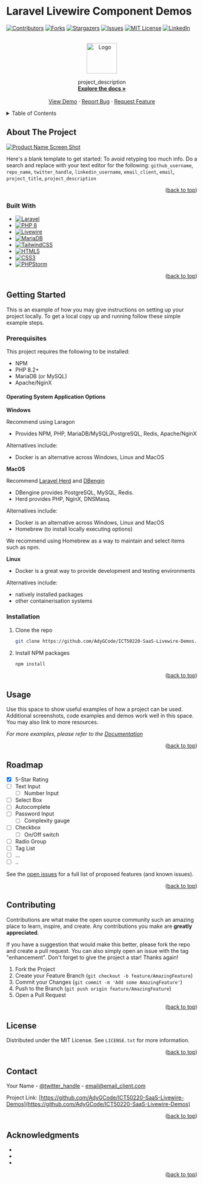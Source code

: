 # Laravel Livewire Component Demos

<a name="readme-top"></a>

<!-- PROJECT SHIELDS -->
<!--
*** I'm using markdown "reference style" links for readability.
*** Reference links are enclosed in brackets [ ] instead of parentheses ( ).
*** See the bottom of this document for the declaration of the reference variables
*** for contributors-url, forks-url, etc. This is an optional, concise syntax you may use.
*** https://www.markdownguide.org/basic-syntax/#reference-style-links
-->
[![Contributors][contributors-shield]][contributors-url]
[![Forks][forks-shield]][forks-url]
[![Stargazers][stars-shield]][stars-url]
[![Issues][issues-shield]][issues-url]
[![MIT License][license-shield]][license-url]
[![LinkedIn][linkedin-shield]][linkedin-url]



<!-- PROJECT LOGO -->
<br />
<div align="center">
  <a href="https://github.com/AdyGCode/ICT50220-SaaS-Livewire-Demos">
    <img src="images/logo.png" alt="Logo" width="80" height="80">
  </a>

  <p>
    project_description
    <br />
    <a href="https://github.com/AdyGCode/ICT50220-SaaS-Livewire-Demos"><strong>Explore the docs »</strong></a>
    <br />
    <br />
    <a href="https://github.com/AdyGCode/ICT50220-SaaS-Livewire-Demos">View Demo</a>
    ·
    <a href="https://github.com/AdyGCode/ICT50220-SaaS-Livewire-Demos/issues">Report Bug</a>
    ·
    <a href="https://github.com/AdyGCode/ICT50220-SaaS-Livewire-Demos/issues">Request Feature</a>
  </p>
</div>



<!-- TABLE OF CONTENTS -->
<details>
  <summary>Table of Contents</summary>
  <ol>
    <li>
      <a href="#about-the-project">About The Project</a>
      <ul>
        <li><a href="#built-with">Built With</a></li>
      </ul>
    </li>
    <li>
      <a href="#getting-started">Getting Started</a>
      <ul>
        <li><a href="#prerequisites">Prerequisites</a></li>
        <li><a href="#installation">Installation</a></li>
      </ul>
    </li>
    <li><a href="#usage">Usage</a></li>
    <li><a href="#roadmap">Roadmap</a></li>
    <li><a href="#contributing">Contributing</a></li>
    <li><a href="#license">License</a></li>
    <li><a href="#contact">Contact</a></li>
    <li><a href="#acknowledgments">Acknowledgments</a></li>
  </ol>
</details>



<!-- ABOUT THE PROJECT -->
## About The Project

[![Product Name Screen Shot][product-screenshot]](https://example.com)

Here's a blank template to get started: To avoid retyping too much info. Do a search and replace with your text editor for the following: `github_username`, `repo_name`, `twitter_handle`, `linkedin_username`, `email_client`, `email`, `project_title`, `project_description`

<p align="right">(<a href="#readme-top">back to top</a>)</p>



### Built With

* [![Laravel][Laravel.com]][Laravel-url]
* [![PHP 8][Php.net]][PHP-url]
* [![Livewire][Livewire]][Livewire-url]
* [![MariaDB][MariaDB]][MariaDB-url]
* [![TailwindCSS][TailwindCSS.com]][TailwindCSS-url]
* [![HTML5][HTML5]][HTML5-url]
* [![CSS3][CSS3]][CSS3-url]
* [![PHPStorm][PHPStorm]][PHPStorm-url]

<p align="right">(<a href="#readme-top">back to top</a>)</p>



<!-- GETTING STARTED -->
## Getting Started

This is an example of how you may give instructions on setting up your project locally.
To get a local copy up and running follow these simple example steps.

### Prerequisites

This project requires the following to be installed:

* NPM
* PHP 8.2+
* MariaDB (or MySQL)
* Apache/NginX

#### Operating System Application Options

**Windows** 

Recommend using Laragon
- Provides NPM, PHP, MariaDB/MySQL/PostgreSQL, Redis, Apache/NginX

Alternatives include:
- Docker is an alternative across Windows, Linux and MacOS

**MacOS**

Recommend [Laravel Herd](https://herd.laravel.com/) and [DBengin](https://dbngin.com/)
- DBengine provides PostgreSQL, MySQL, Redis. 
- Herd provides PHP, NginX, DNSMasq.

Alternatives include:
- Docker is an alternative across Windows, Linux and MacOS
- Homebrew (to install locally executing options)

We recommend using Homebrew as a way to maintain and select items such as npm.

**Linux**

- Docker is a great way to provide development and testing environments

Alternatives include:
- natively installed packages
- other containerisation systems



### Installation

1. Clone the repo
   ```sh
   git clone https://github.com/AdyGCode/ICT50220-SaaS-Livewire-Demos.git
   ```

2. Install NPM packages
   ```sh
   npm install
   ```



<p align="right">(<a href="#readme-top">back to top</a>)</p>



<!-- USAGE EXAMPLES -->
## Usage

Use this space to show useful examples of how a project can be used. Additional screenshots, code examples and demos work well in this space. You may also link to more resources.

_For more examples, please refer to the [Documentation](https://example.com)_

<p align="right">(<a href="#readme-top">back to top</a>)</p>



<!-- ROADMAP -->
## Roadmap

- [X] 5-Star Rating
- [ ] Text Input
  - [ ] Number Input
- [ ] Select Box
- [ ] Autocomplete
- [ ] Password Input
  - [ ] Complexity gauge
- [ ] Checkbox
  - [ ] On/Off switch 
- [ ] Radio Group 
- [ ] Tag List
- [ ] ... 
- [ ] ..

See the [open issues](https://github.com/AdyGCode/ICT50220-SaaS-Livewire-Demos/issues) for a full list of proposed features (and known issues).

<p align="right">(<a href="#readme-top">back to top</a>)</p>



<!-- CONTRIBUTING -->
## Contributing

Contributions are what make the open source community such an amazing place to learn, inspire, and create. Any contributions you make are **greatly appreciated**.

If you have a suggestion that would make this better, please fork the repo and create a pull request. You can also simply open an issue with the tag "enhancement".
Don't forget to give the project a star! Thanks again!

1. Fork the Project
2. Create your Feature Branch (`git checkout -b feature/AmazingFeature`)
3. Commit your Changes (`git commit -m 'Add some AmazingFeature'`)
4. Push to the Branch (`git push origin feature/AmazingFeature`)
5. Open a Pull Request

<p align="right">(<a href="#readme-top">back to top</a>)</p>



<!-- LICENSE -->
## License

Distributed under the MIT License. See `LICENSE.txt` for more information.

<p align="right">(<a href="#readme-top">back to top</a>)</p>



<!-- CONTACT -->
## Contact

Your Name - [@twitter_handle](https://twitter.com/twitter_handle) - email@email_client.com

Project Link: [https://github.com/AdyGCode/ICT50220-SaaS-Livewire-Demos](https://github.com/AdyGCode/ICT50220-SaaS-Livewire-Demos)

<p align="right">(<a href="#readme-top">back to top</a>)</p>



<!-- ACKNOWLEDGMENTS -->
## Acknowledgments

* []()
* []()
* []()

<p align="right">(<a href="#readme-top">back to top</a>)</p>



<!-- MARKDOWN LINKS & IMAGES -->
<!-- https://www.markdownguide.org/basic-syntax/#reference-style-links -->
[contributors-shield]: https://img.shields.io/github/contributors/github_username/repo_name.svg?style=for-the-badge
[contributors-url]: https://github.com/AdyGCode/ICT50220-SaaS-Livewire-Demos/graphs/contributors
[forks-shield]: https://img.shields.io/github/forks/github_username/repo_name.svg?style=for-the-badge
[forks-url]: https://github.com/AdyGCode/ICT50220-SaaS-Livewire-Demos/network/members
[stars-shield]: https://img.shields.io/github/stars/github_username/repo_name.svg?style=for-the-badge
[stars-url]: https://github.com/AdyGCode/ICT50220-SaaS-Livewire-Demos/stargazers
[issues-shield]: https://img.shields.io/github/issues/github_username/repo_name.svg?style=for-the-badge
[issues-url]: https://github.com/AdyGCode/ICT50220-SaaS-Livewire-Demos/issues
[license-shield]: https://img.shields.io/github/license/github_username/repo_name.svg?style=for-the-badge
[license-url]: https://github.com/AdyGCode/ICT50220-SaaS-Livewire-Demos/blob/master/LICENSE.txt
[linkedin-shield]: https://img.shields.io/badge/-LinkedIn-black.svg?style=for-the-badge&logo=linkedin&colorB=555
[linkedin-url]: https://linkedin.com/in/linkedin_username
[product-screenshot]: images/screenshot.png
[Laravel.com]: https://img.shields.io/badge/Laravel-FF2D20?style=for-the-badge&logo=laravel&logoColor=white
[Laravel-url]: https://laravel.com

[Php.net]: https://img.shields.io/badge/PHP-777BB4?style=for-the-badge&logo=php&logoColor=white
[PHP-url]: https://php.net
[Livewire]: https://img.shields.io/badge/livewire-E23744?style=for-the-badge&logo=livewire&logoColor=white
[Livewire-url]: https://laravel-livewire.com/
[MariaDB]: https://img.shields.io/badge/MariaDB-003545?style=for-the-badge&logo=mariadb&logoColor=white
[MariaDB-url]: https://img.shields.io/badge/Laravel-FF2D20?style=for-the-badge&logo=laravel&logoColor=white
[TailwindCSS.com]: https://img.shields.io/badge/Tailwind_CSS-38B2AC?style=for-the-badge&logo=tailwind-css&logoColor=white
[TailwindCSS-url]: https://tailwindcss.com/
[HTML5]:https://img.shields.io/badge/HTML5-E34F26?style=for-the-badge&logo=html5&logoColor=white
[HTML5-url]: https://example.com
[CSS3]: https://img.shields.io/badge/CSS3-1572B6?style=for-the-badge&logo=css3&logoColor=white
[CSS3-url]: https://example.com
[PHPStorm]: http://img.shields.io/badge/-PHPStorm-181717?style=for-the-badge&logo=phpstorm&logoColor=white
[PHPStorm-url]: https://jetbrains.com
